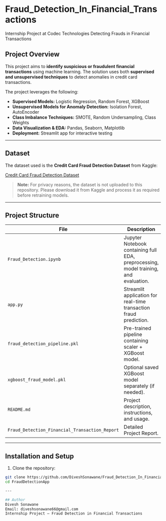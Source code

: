 # Fraud_Detection_In_Financial_Transactions
Internship Project at Codec Technologies Detecting Frauds in Financial Transactions

## Project Overview
This project aims to **identify suspicious or fraudulent financial transactions** using machine learning. The solution uses both **supervised and unsupervised techniques** to detect anomalies in credit card transactions.  

The project leverages the following:

- **Supervised Models:** Logistic Regression, Random Forest, XGBoost  
- **Unsupervised Models for Anomaly Detection:** Isolation Forest, AutoEncoder  
- **Class Imbalance Techniques:** SMOTE, Random Undersampling, Class Weights  
- **Data Visualization & EDA:** Pandas, Seaborn, Matplotlib  
- **Deployment:** Streamlit app for interactive testing  

---

## Dataset
The dataset used is the **Credit Card Fraud Detection Dataset** from Kaggle:

[Credit Card Fraud Detection Dataset](https://www.kaggle.com/datasets/mlg-ulb/creditcardfraud)  

> **Note:** For privacy reasons, the dataset is not uploaded to this repository. Please download it from Kaggle and process it as required before retraining models.

---

## Project Structure

| File | Description |
|------|-------------|
| `Fraud_Detection.ipynb` | Jupyter Notebook containing full EDA, preprocessing, model training, and evaluation. |
| `app.py` | Streamlit application for real-time transaction fraud prediction. |
| `fraud_detection_pipeline.pkl` | Pre-trained pipeline containing scaler + XGBoost model. |
| `xgboost_fraud_model.pkl` | Optional saved XGBoost model separately (if needed). |
| `README.md` | Project description, instructions, and usage. |
| `Fraud_Detection_Financial_Transaction_Report` | Detailed Project Report. |

---

## Installation and Setup

1. Clone the repository:

```bash
git clone https://github.com/DiveshSonawane/Fraud_Detection_In_Financial_Transactions.git
cd FraudDetectionApp

---

## Author
Divesh Sonawane
Email: diveshsonawane66@gmail.com  
Internship Project – Fraud Detection in Financial Transactions
